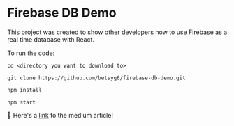 # Firebase DB Demo

This project was created to show other developers how to use Firebase as a real time database with React.

To run the code:

```
cd <directory you want to download to>

git clone https://github.com/betsyg6/firebase-db-demo.git

npm install

npm start

```

:newspaper: Here's a [link](https://grotoned.medium.com/tutorial-using-firebase-as-a-realtime-database-with-react-2a3a24c1df91) to the medium article!
